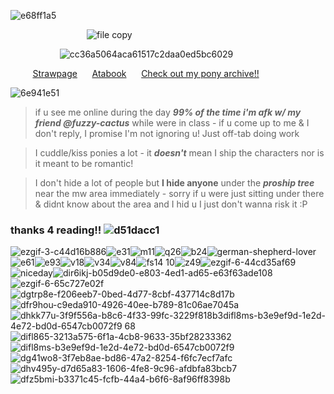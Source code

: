 ![e68ff1a5](https://github.com/user-attachments/assets/8ebd36d7-ff5a-4298-92c4-a260e6b719cc)

‎ ‎ ‎ ‎ ‎ ‎ ‎ ‎ ‎ ‎ ‎ ‎ ‎ ‎ ‎ ‎ ‎ ‎ ‎ ‎ ‎ ‎ ‎ ‎ ‎ ‎ ‎ ‎ ‎ ‎ ‎ ![file copy](https://github.com/user-attachments/assets/19e3915b-64b0-4584-9be2-f98340ae9d8f)

‎ ‎ ‎ ‎ ‎ ‎ ‎ ‎ ‎ ‎ ‎ ‎ ‎ ‎ ‎ ‎ ‎ ‎ ‎ ‎ ![cc36a5064aca61517c2daa0ed5bc6029](https://github.com/user-attachments/assets/d162a1eb-70af-45b6-b12f-ac5e9f000fd4)





‎ ‎ ‎ ‎ ‎ ‎ ‎ ‎ ‎ 
[Strawpage](https://namgyu-irl.straw.page/) ‎ ‎ ‎ ‎ ‎ [Atabook](https://grantcurly.atabook.org/) ‎ ‎ ‎ ‎ ‎ [Check out my pony archive!!](https://aaronsponyarchives.straw.page/)



![6e941e51](https://github.com/user-attachments/assets/7ccf85ae-f98f-4333-8699-d5efb99cd61a)

>if u see me online during the day *__99% of the time i'm afk w/ my friend @fuzzy-cactus__* while were in class -
if u come up to me & I don't reply, I promise I'm not ignoring u! Just off-tab doing work 

> I cuddle/kiss ponies a lot - it *__doesn't__* mean I ship the characters nor is it meant to be romantic! 

> I don't hide a lot of people but **I hide anyone** under the *__proship tree__* near the mw area immediately - sorry if u were just sitting under there & didnt know about the area and I hid u I just don't wanna risk it :P

 ### thanks 4 reading!! ![d51dacc1](https://github.com/user-attachments/assets/2677c4b0-b368-4447-9dda-ea8a750a0768)



 
 ![ezgif-3-c44d16b886](https://github.com/user-attachments/assets/cbfd15f4-1461-44e9-b091-d4215968ec1b)![e31](https://github.com/user-attachments/assets/1cf13e55-35b7-40e7-a18e-4f55d77c5336)![m11](https://github.com/user-attachments/assets/d8b2d2ce-bab2-4a20-bc26-5ba09afd78aa)![q26](https://github.com/user-attachments/assets/a4172112-22c7-4886-a9e5-5a7fd9cb0d9e)![b24](https://github.com/user-attachments/assets/f5c2bc37-82cb-4f4e-aa7f-ec174143bdb8)![german-shepherd-lover](https://github.com/user-attachments/assets/62693889-13c5-43aa-a890-d350922c7f65)![e61](https://github.com/user-attachments/assets/8d2bd352-dab9-468a-9706-08478668873b)![e93](https://github.com/user-attachments/assets/7c13f80a-487c-4576-8cd0-5fd429ae6929)![v18](https://github.com/user-attachments/assets/4b90160a-4f0a-46d8-b28e-326d1d15c513)![v34](https://github.com/user-attachments/assets/b7f80652-f65d-4cb6-972c-3a509c654284)![v84](https://github.com/user-attachments/assets/7e9c882b-bfcf-4f1b-9b64-f998dc5c72eb)![f![s14](https://github.com/user-attachments/assets/37f88b45-2007-4d03-bd51-dc6495180083)
10](https://github.com/user-attachments/assets/92de1799-9e98-45b8-aeae-8fd58f3910e1)![z49](https://github.com/user-attachments/assets/94c06ca3-781c-495f-b768-90e918dd23cc)![ezgif-6-44cd35af69](https://github.com/user-attachments/assets/f061382f-fb0b-4f8b-8dbd-4b7a9695acca)![niceday](https://github.com/user-attachments/assets/2c0b0e62-8d4f-4da8-a16e-f2876508cfc7)![dir6ikj-b05d9de0-e803-4ed1-ad65-e63f63ade108](https://github.com/user-attachments/assets/0992f250-fc58-4bd3-bd8a-85f7db98ad9f)![ezgif-6-65c727e02f](https://github.com/user-attachments/assets/90c5bcde-54fc-48fc-b715-657c995cefa6)![dgtrp8e-f206eeb7-0bed-4d77-8cbf-437714c8d17b](https://github.com/user-attachments/assets/4b1f5011-6298-4f96-9d82-3ca50700eca1)![dfr9hou-c9eda910-4926-40ee-b789-81c06ae7045a](https://github.com/user-attachments/assets/9d325b95-985c-4f31-9007-b1420eceb266)![dhkk77u-3f9f556a-b8c6-4f33-99fc-3229f818b3![difl8ms-b3e9ef9d-1e2d-4e72-bd0d-6547cb0072f9](https://github.com/user-attachments/assets/0efac7b5-9481-490d-92f2-f10cad523fd7)
68](https://github.com/user-attachments/assets/3dc42cb6-baa3-4db0-b832-b0ad2f659d12)![difl865-3213a575-6f1a-4cb8-9633-35bf28233362](https://github.com/user-attachments/assets/4badf100-1320-4e35-9b8b-0eb66a12c5ad)![difl8ms-b3e9ef9d-1e2d-4e72-bd0d-6547cb0072f9](https://github.com/user-attachments/assets/4d7288fa-3f37-4993-8733-c1c10b11edbf)![dg41wo8-3f7eb8ae-bd86-47a2-8254-f6fc7ecf7afc](https://github.com/user-attachments/assets/f8ad002a-49e5-4481-95fc-26d1bea45062)![dhv495y-d7d65a83-1606-4fe8-9c96-afdbfa83bcb7](https://github.com/user-attachments/assets/6ce1bdbe-a84b-44bf-9531-fbe5ac8d1ace)![dfz5bmi-b3371c45-fcfb-44a4-b6f6-8af96ff8398b](https://github.com/user-attachments/assets/8677c00c-3930-4db9-b941-b492be0ab956)











































